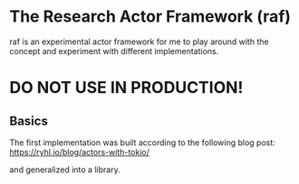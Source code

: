 # The Research Actor Framework (raf)
raf is an experimental actor framework for me to play
around with the concept and experiment with different implementations.

# DO NOT USE IN PRODUCTION!

## Basics
The first implementation was built according to the following blog post:
https://ryhl.io/blog/actors-with-tokio/

and generalized into a library.
